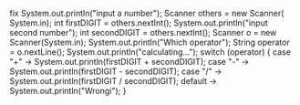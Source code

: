 fix
      System.out.println("input a number");
        Scanner others = new Scanner( System.in);
        int firstDIGIT = others.nextInt();
        System.out.println("input second number");
        int secondDIGIT = others.nextInt();
        Scanner o = new Scanner(System.in);
        System.out.println("Which operator");
        String operator = o.nextLine();
        System.out.println("calculating...");
        switch (operator) {
            case "+" -> System.out.println(firstDIGIT + secondDIGIT);
            case "-" -> System.out.println(firstDIGIT - secondDIGIT);
            case "/" -> System.out.println(firstDIGIT / secondDIGIT);
            default -> System.out.println("Wrongi");
        }

